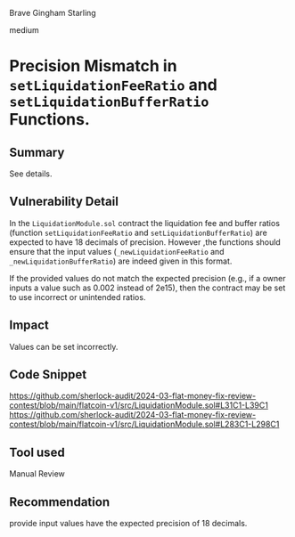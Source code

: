 Brave Gingham Starling

medium

# Precision Mismatch in `setLiquidationFeeRatio` and `setLiquidationBufferRatio` Functions.

## Summary
See details.

## Vulnerability Detail
In the `LiquidationModule.sol` contract the liquidation fee and buffer ratios (function `setLiquidationFeeRatio` and `setLiquidationBufferRatio`) are expected to have 18 decimals of precision. However ,the functions should ensure that the input values (`_newLiquidationFeeRatio` and `_newLiquidationBufferRatio`) are indeed given in this format.

If the provided values do not match the expected precision (e.g., if a owner inputs a value such as 0.002 instead of 2e15), then the contract may be set to use incorrect or unintended ratios.


## Impact
Values can be set incorrectly.

## Code Snippet
https://github.com/sherlock-audit/2024-03-flat-money-fix-review-contest/blob/main/flatcoin-v1/src/LiquidationModule.sol#L31C1-L39C1
https://github.com/sherlock-audit/2024-03-flat-money-fix-review-contest/blob/main/flatcoin-v1/src/LiquidationModule.sol#L283C1-L298C1

## Tool used
Manual Review

## Recommendation
provide input values have the expected precision of 18 decimals.
